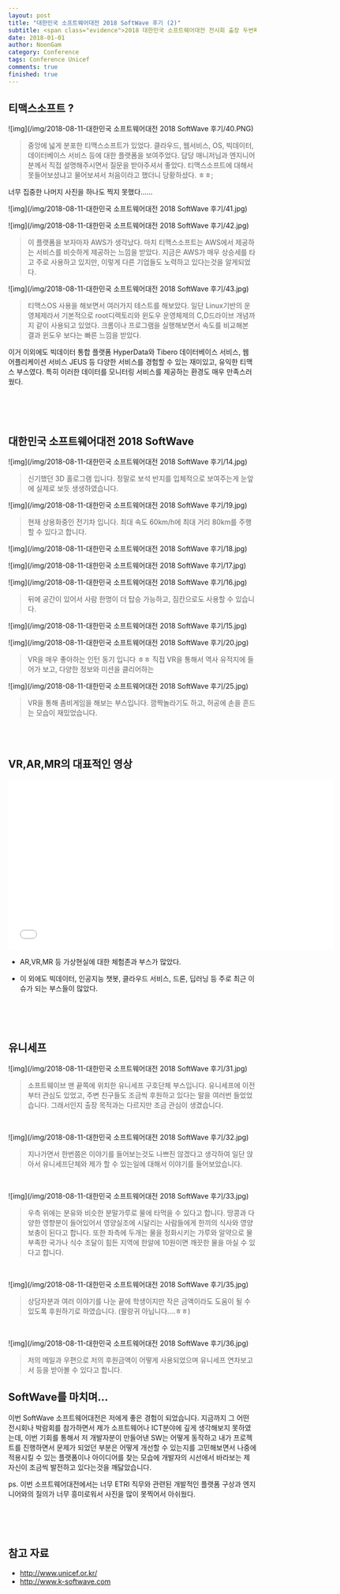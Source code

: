 ```yaml
---
layout: post
title: "대한민국 소프트웨어대전 2018 SoftWave 후기 (2)"
subtitle: <span class="evidence">2018 대한민국 소프트웨어대전 전시회 출장 두번째</span>
date: 2018-01-01
author: NoonGam
category: Conference
tags: Conference Unicef
comments: true
finished: true
---
```


## 티맥스소프트 ?

![img](/img/2018-08-11-대한민국 소프트웨어대전 2018 SoftWave 후기/40.PNG)

> 중앙에 넓게 분포한 티맥스소프트가 있었다. 클라우드, 웹서비스, OS, 빅데이터, 데이터베이스 서비스 등에 대한 플랫폼을 보여주었다. 담당 매니저님과 엔지니어분께서 직접 설명해주시면서 질문을 받아주셔서 좋았다.
티맥스소프트에 대해서 못들어보셨냐고 물어보셔서 처음이라고 했더니 당황하셨다.
ㅎㅎ;

<a>너무 집중한 나머지 사진을 하나도 찍지 못했다......</a>

![img](/img/2018-08-11-대한민국 소프트웨어대전 2018 SoftWave 후기/41.jpg)


![img](/img/2018-08-11-대한민국 소프트웨어대전 2018 SoftWave 후기/42.jpg)

> 이 플랫폼을 보자마자 AWS가 생각났다. 마치 티맥스소프트는 AWS에서 제공하는 서비스를 비슷하게 제공하는 느낌을 받았다. 지금은 AWS가 매우 상승세를 타고 주로 사용하고 있지만, 이렇게 다른 기업들도 노력하고 있다는것을 알게되었다.

![img](/img/2018-08-11-대한민국 소프트웨어대전 2018 SoftWave 후기/43.jpg)

> 티맥스OS 사용을 해보면서 여러가지 테스트를 해보았다. 일단 Linux기반의 운영체제라서 기본적으로 root디렉토리와 윈도우 운영체제의 C,D드라이브 개념까지 같이 사용되고 있었다. 크롬이나 프로그램을 실행해보면서 속도를 비교해본 결과 윈도우 보다는 빠른 느낌을 받았다.

이거 이외에도 빅데이터 통합 플랫폼 HyperData와 Tibero 데이터베이스 서비스, 웹 어플리케이션 서비스 JEUS 등 다양한 서비스를 경험할 수 있는 재미있고, 유익한 티맥스 부스였다. 특히 이러한 데이터를 모니터링 서비스를 제공하는 환경도 매우 만족스러웠다.

<br><br><br>

## 대한민국 소프트웨어대전 2018 SoftWave

![img](/img/2018-08-11-대한민국 소프트웨어대전 2018 SoftWave 후기/14.jpg)

> 신기했던 3D 홀로그램 입니다. 정말로 보석 반지를 입체적으로 보여주는게 눈앞에 실제로 보듯 생생하였습니다.

![img](/img/2018-08-11-대한민국 소프트웨어대전 2018 SoftWave 후기/19.jpg)

> 현재 상용화중인 전기차 입니다. 최대 속도 60km/h에 최대 거리 80km를 주행할 수 있다고 합니다.

![img](/img/2018-08-11-대한민국 소프트웨어대전 2018 SoftWave 후기/18.jpg)

![img](/img/2018-08-11-대한민국 소프트웨어대전 2018 SoftWave 후기/17.jpg)



![img](/img/2018-08-11-대한민국 소프트웨어대전 2018 SoftWave 후기/16.jpg)

> 뒤에 공간이 있어서 사람 한명이 더 탑승 가능하고, 짐칸으로도 사용할 수 있습니다.  

![img](/img/2018-08-11-대한민국 소프트웨어대전 2018 SoftWave 후기/15.jpg)









![img](/img/2018-08-11-대한민국 소프트웨어대전 2018 SoftWave 후기/20.jpg)

> VR을 매우 좋아하는 인턴 동기 입니다 ㅎㅎ 직접 VR을 통해서 역사 유적지에 들어가 보고, 다양한 정보와
미션을 클리어하는

![img](/img/2018-08-11-대한민국 소프트웨어대전 2018 SoftWave 후기/25.jpg)

> VR을 통해 좀비게임을 해보는 부스입니다. 깜짝놀라기도 하고, 허공에 손을 흔드는 모습이 재밌었습니다.




<br><br>



## VR,AR,MR의 대표적인 영상  

<iframe width="660" height="345" src="//www.youtube.com/embed/LM0T6hLH15k?start=14"
 frameborder="0" allowfullscreen></iframe>

- AR,VR,MR 등 가상현실에 대한 체험존과 부스가 많았다.

- 이 외에도 빅데이터, 인공지능 챗봇, 클라우드 서비스, 드론, 딥러닝 등 주로 최근 이슈가 되는 부스들이 많았다.



<br><br><br>


## 유니세프

![img](/img/2018-08-11-대한민국 소프트웨어대전 2018 SoftWave 후기/31.jpg)

> 소프트웨이브 맨 끝쪽에 위치한 유니세프 구호단체 부스입니다. 유니세프에 이전부터 관심도 있었고, 주변 친구들도 조금씩 후원하고 있다는 말을 여러번 들었었습니다.
그래서인지 출장 목적과는 다르지만 조금 관심이 생겼습니다.

<br>

![img](/img/2018-08-11-대한민국 소프트웨어대전 2018 SoftWave 후기/32.jpg)

> 지나가면서 한번쯤은 이야기를 들어보는것도 나쁘진 않겠다고 생각하여 일단 앉아서 유니세프단체와 제가 할 수 있는일에 대해서 이야기를 들어보았습니다.

<br>

![img](/img/2018-08-11-대한민국 소프트웨어대전 2018 SoftWave 후기/33.jpg)

> 우측 위에는 분유와 비슷한 분말가루로 물에 타먹을 수 있다고 합니다. 땅콩과 다양한 영향분이 들어있어서 영양실조에 시달리는 사람들에게 한끼의 식사와 영양보충이 된다고 합니다.
또한 좌측에 두개는 물을 정화시키는 가루와 알약으로 물 부족한 국가나 식수 조달이 힘든 지역에 한알에 10원이면 깨끗한 물을 마실 수 있다고 합니다.


<br>

![img](/img/2018-08-11-대한민국 소프트웨어대전 2018 SoftWave 후기/35.jpg)

> 상담자분과 여러 이야기를 나눈 끝에 학생이지만 작은 금액이라도 도움이 될 수 있도록 후원하기로 하였습니다. (팔랑귀 아닙니다....ㅎㅎ)


<br>

![img](/img/2018-08-11-대한민국 소프트웨어대전 2018 SoftWave 후기/36.jpg)

> 저의 메일과 우편으로 저의 후원금액이 어떻게 사용되었으며 유니세프 연차보고서 등을 받아볼 수 있다고 합니다.


## SoftWave를 마치며...

<a>이번 SoftWave 소프트웨어대전은 저에게 좋은 경험이 되었습니다. 지금까지 그 어떤 전시회나 박람회를 참가하면서 제가 소프트웨어나 ICT분야에 깊게 생각해보지 못하였는데, 이번 기회를 통해서 저 개발자분이 만들어낸 SW는 어떻게 동작하고 내가 프로젝트를 진행하면서 문제가 되었던 부분은 어떻게 개선할 수 있는지를 고민해보면서 나중에 적용시킬 수 있는 플랫폼이나 아이디어를 찾는 모습에 개발자의 시선에서 바라보는 제 자신이 조금씩 발전하고 있다는것을 깨닳았습니다. </a>

ps. 이번 소프트웨어대전에서는 너무 ETRI 직무와 관련된 개발적인 플랫폼 구상과 엔지니어와의 질의가 너무 흥미로워서 사진을 많이 못찍어서 아쉬웠다.

<br><br><br>

## 참고 자료
* http://www.unicef.or.kr/
* http://www.k-softwave.com
